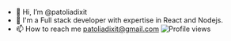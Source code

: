 - 👋 Hi, I’m @patoliadixit
- 👀 I'm a Full stack developer with expertise in React and Nodejs.
- 📫 How to reach me patoliadixit@gmail.com
![Profile views](https://gpvc.arturio.dev/patoliadixit)
<!---
patoliadixit/patoliadixit is a ✨ special ✨ repository because its `README.md` (this file) appears on your GitHub profile.
You can click the Preview link to take a look at your changes.
--->
